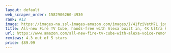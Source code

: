 ```yaml
---
layout: default 
﻿web_scraper_order: 1582906260-4930
rank: #12
image: https://images-na.ssl-images-amazon.com/images/I/41fziVetM7L.jpg
title: All-new Fire TV Cube, hands-free with Alexa built in, 4K Ultra HD, streaming media player, released…
url: https://www.amazon.com/all-new-fire-tv-cube-with-alexa-voice-remote/dp/B07KGVB6D6/ref=zg_mw_amazon-devices_12?_encoding=UTF8&psc=1&refRID=HA8PT8MYS6XM4Z96RW7T
reviews: 4.3 out of 5 stars
price: $89.99 
---
```

